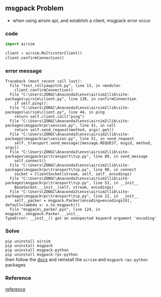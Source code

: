 ## msgpack Problem

- when using airsim api, and establish a client, msgpack error occur

### code 
```python
import airsim

client = airsim.MultirotorClient()
client.confirmConnection()
```



### error message
```
Traceback (most recent call last):
  File "test_rollyawpitch.py", line 13, in <module>
    client.confirmConnection()
  File "C:\Users\ZONGC\Anaconda3\envs\airsim2\lib\site-packages\airsim\client.py", line 139, in confirmConnection
    if self.ping():
  File "C:\Users\ZONGC\Anaconda3\envs\airsim2\lib\site-packages\airsim\client.py", line 44, in ping
    return self.client.call("ping")
  File "C:\Users\ZONGC\Anaconda3\envs\airsim2\lib\site-packages\msgpackrpc\session.py", line 41, in call
    return self.send_request(method, args).get()
  File "C:\Users\ZONGC\Anaconda3\envs\airsim2\lib\site-packages\msgpackrpc\session.py", line 51, in send_request
    self._transport.send_message([message.REQUEST, msgid, method, args])
  File "C:\Users\ZONGC\Anaconda3\envs\airsim2\lib\site-packages\msgpackrpc\transport\tcp.py", line 89, in send_message
    self.connect()
  File "C:\Users\ZONGC\Anaconda3\envs\airsim2\lib\site-packages\msgpackrpc\transport\tcp.py", line 98, in connect
    socket = ClientSocket(stream, self, self._encodings)
  File "C:\Users\ZONGC\Anaconda3\envs\airsim2\lib\site-packages\msgpackrpc\transport\tcp.py", line 53, in __init__
    BaseSocket.__init__(self, stream, encodings)
  File "C:\Users\ZONGC\Anaconda3\envs\airsim2\lib\site-packages\msgpackrpc\transport\tcp.py", line 12, in __init__
    self._packer = msgpack.Packer(encoding=encodings[0], default=lambda x: x.to_msgpack())
  File "msgpack\_packer.pyx", line 124, in msgpack._cmsgpack.Packer.__init__
TypeError: __init__() got an unexpected keyword argument 'encoding'
```

### Solve
`pip uninstall airsim` <br>
`pip uninstall msgpack` <br>
`pip uninstall msgpack-python` <br>
`pip uninstall msgpack-rpc-python` <br> 
then follow the [docs](https://microsoft.github.io/AirSim/apis/) and reinstall the `airsim` and `msgpack-rpc-python` packages

### Reference
[reference](https://github.com/microsoft/AirSim/issues/3251)
